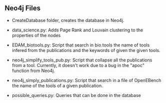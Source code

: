 ## Neo4j Files

- CreateDatabase folder, creates the database in Neo4j.

- data_science.py: Adds Page Rank and Louvain clustering to the properties of the nodes

- EDAM_biotools.py: Script that search in bio.tools the name of tools infered from the publications and the keywords of given the given tools.

- neo4j_simplify_tools_pub.py: Script that collapse all the publications from a tool. Currently, it doesn't work due to a bug in the "apoc" function from Neo4j.

- neo4j_simply_publications.py: Script that search in a file of OpenEBench the name of the tools of a given publication.

- possible_queries.py: Queries that can be done in the database
